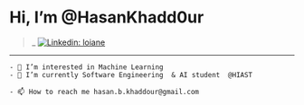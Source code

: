 # Hi, I’m @HasanKhadd0ur
>
> _
[![Linkedin: loiane](https://img.shields.io/badge/-Linkedin-blue?style=flat-square&logo=Linkedin&logoColor=white&link=https://www.linkedin.com/in/loiane/)](https://www.linkedin.com/in/hasan-khaddour/)

____
````
- 👀 I’m interested in Machine Learning  
- 🌱 I’m currently Software Engineering  & AI student  @HIAST 

- 📫 How to reach me hasan.b.khaddour@gmail.com
````
<!---
HasanKhadd0ur/HasanKhadd0ur is a ✨ special ✨ repository because its `README.md` (this file) appears on your GitHub profile.
You can click the Preview link to take a look at your changes.
--->
